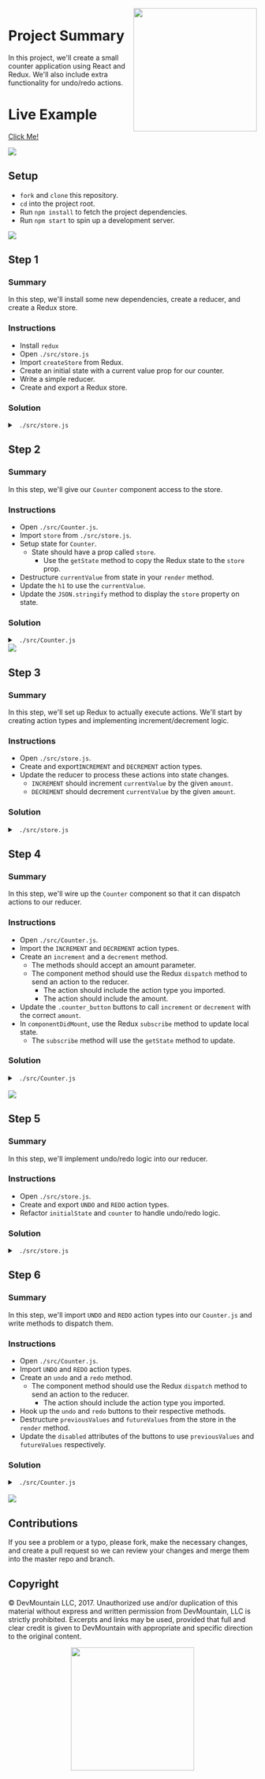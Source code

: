 <img src="https://s3.amazonaws.com/devmountain/readme-logo.png" width="250" align="right">

# Project Summary

In this project, we'll create a small counter application using React and Redux. We'll also include extra functionality for undo/redo actions.

# Live Example

<a href="https://devmountain.github.io/react-5-mini/">Click Me!</a>

<img src="https://github.com/DevMountain/react-5-mini/blob/solution/readme-assets/5.png" />

## Setup

* `fork` and `clone` this repository.
* `cd` into the project root.
* Run `npm install` to fetch the project dependencies.
* Run `npm start` to spin up a development server.

<img src="https://github.com/DevMountain/react-5-mini/blob/solution/readme-assets/1.png" />

## Step 1

### Summary

In this step, we'll install some new dependencies, create a reducer, and create a Redux store.

### Instructions

* Install `redux`
* Open `./src/store.js`
* Import `createStore` from Redux.
* Create an initial state with a current value prop for our counter.
* Write a simple reducer.
* Create and export a Redux store.

### Solution

<details>

<summary> <code> ./src/store.js </code> </summary>

```js
import { createStore } from "redux";

const initialState = { currentValue: 0 };

function counter( state = initialState, action ) {
	return state;
}

export default createStore(counter);
```

</details>

## Step 2

### Summary

In this step, we'll give our `Counter` component access to the store.

### Instructions


* Open `./src/Counter.js`.
* Import `store` from `./src/store.js`.
* Setup state for `Counter`.
  * State should have a prop called `store`.
    * Use the `getState` method to copy the Redux state to the `store` prop.
* Destructure `currentValue` from state in your `render` method.
* Update the `h1` to use the `currentValue`.
* Update the `JSON.stringify` method to display the `store` property on state.

### Solution
<details>

<summary> <code> ./src/Counter.js </code> </summary>

```js
import React, { Component } from "react";
import store from "./src/store";

class Counter extends Component {
  constructor(props) {
    super(props);
    this.state = {
      store: store.getState();
    }
  }
  render() {
    const {
      currentValue
    } = this.state.store;
    return (
      <div className="app">
        <section className="counter">
          <h1 className="counter__current-value">{currentValue}</h1>
          /* lots of jsx */
        </section>
        <section className="state">
          <pre>{JSON.stringify(this.state.store, null, 2)}</pre>
        </section>
      </div>
    );
  }
}

export default Counter;
```

</details>

<img src="https://github.com/DevMountain/react-5-mini/blob/solution/readme-assets/2.png" />

## Step 3

### Summary

In this step, we'll set up Redux to actually execute actions. We'll start by creating action types and implementing increment/decrement logic.

### Instructions

* Open `./src/store.js`.
* Create and export`INCREMENT` and `DECREMENT` action types.
* Update the reducer to process these actions into state changes.
  * `INCREMENT` should increment `currentValue` by the given `amount`.
  * `DECREMENT` should decrement `currentValue` by the given `amount`.

### Solution

<details>

<summary> <code> ./src/store.js </code> </summary>

```js
import { createStore } from 'redux';

const initialState = { currentValue: 0 };

export const INCREMENT = "INCREMENT";
export const DECREMENT = "DECREMENT";

function counter(state = initialState, action) {
  switch (action.type) {
    case INCREMENT:
      return { currentValue: state.currentValue + action.amount };
    case DECREMENT:
      return { currentValue: state.currentValue - action.amount };
    default:
      return state;
  }
}

export default createStore(counter);
```

</details>

## Step 4

### Summary

In this step, we'll wire up the `Counter` component so that it can dispatch actions to our reducer.

### Instructions

* Open `./src/Counter.js`.
* Import the `INCREMENT` and `DECREMENT` action types.
* Create an `increment` and a `decrement` method.
  * The methods should accept an amount parameter.
  * The component method should use the Redux `dispatch` method to send an action to the reducer.
    * The action should include the action type you imported.
    * The action should include the amount. 
* Update the `.counter_button` buttons to call `increment` or `decrement` with the correct `amount`.
* In `componentDidMount`, use the Redux `subscribe` method to update local state.
  * The `subscribe` method will use the `getState` method to update.

### Solution

<details>

<summary> <code> ./src/Counter.js </code> </summary>

```js
import React, { Component } from "react";
import store, { INCREMENT, DECREMENT } from "./store.js";

class Counter extends Component {
  constructor(props) {
    super(props);
    this.state = {
      store: store.getState()
    };
    this.increment = this.increment.bind(this);
    this.decrement = this.decrement.bind(this);
  }
  componentDidMount() {
    store.subscribe(() => {
      this.setState({
        store: store.getState()
      });
    });
  }
  increment(amount) {
    store.dispatch({ amount, type: INCREMENT });
  }
  decrement(amount) {
    store.dispatch({ amount, type: DECREMENT });
  }
  render() {
    const {
      currentValue
    } = this.state.store;
    return (
      <div className="app">
        <section className="counter">
          <h1 className="counter__current-value">{currentValue}</h1>
          <div className="counter__button-wrapper">
            <button className="counter__button" onClick={() => this.increment(1)}>
              +1
            </button>
            <button className="counter__button" onClick={() => this.increment(5)}>
              +5
            </button>
            <button className="counter__button" onClick={() => this.decrement(1)}>
              -1
            </button>
            <button className="counter__button" onClick={() => this.decrement(5)}>
              -5
            </button>
            <br />
            <button
              className="counter__button"
              disabled={true}
              onClick={() => null}
            >
              Undo
            </button>
            <button
              className="counter__button"
              disabled={true}
              onClick={() => null}
            >
              Redo
            </button>
          </div>
        </section>
        <section className="state">
          <pre>
            {JSON.stringify(this.state.store, null, 2)}
          </pre>
        </section>
      </div>
    );
  }
}

export default Counter;
```

</details>

<br />

<img src="https://github.com/DevMountain/react-5-mini/blob/solution/readme-assets/3g.gif" />

## Step 5

### Summary

In this step, we'll implement undo/redo logic into our reducer.

### Instructions

* Open `./src/store.js`.
* Create and export `UNDO` and `REDO` action types.
* Refactor `initialState` and `counter` to handle undo/redo logic.

### Solution

<details>

<summary> <code> ./src/store.js </code> </summary>

```js
import { createStore } from 'redux';

const initialState = {
  currentValue: 0,
  futureValues: [],
  previousValues: []
};

export const INCREMENT = 'INCREMENT';
export const DECREMENT = 'DECREMENT';
export const UNDO = 'UNDO';
export const REDO = 'REDO';

function counter(state = initialState, action) {
  switch (action.type) {
    case INCREMENT:
      return {
        currentValue: state.currentValue + action.amount,
        futureValues: [],
        previousValues: [state.currentValue, ...state.previousValues]
      };
    case DECREMENT:
      return {
        currentValue: state.currentValue - action.amount,
        futureValues: [],
        previousValues: [state.currentValue, ...state.previousValues]
      };
    case UNDO:
      return {
        currentValue: state.previousValues[0],
        futureValues: [state.currentValue, ...state.futureValues],
        previousValues: state.previousValues.slice(1)
      };
    case REDO:
      return {
        currentValue: state.futureValues[0],
        futureValues: state.futureValues.slice(1),
        previousValues: [state.currentValue, ...state.previousValues]
      };
    default:
      return state;
  }
}
export default createStore(counter);
```

</details>

## Step 6

### Summary

In this step, we'll import `UNDO` and `REDO` action types into our `Counter.js` and write methods to dispatch them.

### Instructions

* Open `./src/Counter.js`.
* Import `UNDO` and `REDO` action types.
* Create an `undo` and a `redo` method.
  * The component method should use the Redux `dispatch` method to send an action to the reducer.
    * The action should include the action type you imported.
* Hook up the `undo` and `redo` buttons to their respective methods.
* Destructure `previousValues` and `futureValues` from the store in the `render` method.
* Update the `disabled` attributes of the buttons to use `previousValues` and `futureValues` respectively.

### Solution

<details>

<summary> <code> ./src/Counter.js </code> </summary>

```js
import React, { Component } from "react";
import store, { INCREMENT, DECREMENT, UNDO, REDO } from "./store.js";

class Counter extends Component {
  constructor(props) {
    super(props);
    this.state = {
      store: store.getState()
    };
    this.increment = this.increment.bind(this);
    this.decrement = this.decrement.bind(this);
    this.undo = this.undo.bind(this);
    this.redo = this.redo.bind(this);
  }
  componentDidMount() {
    store.subscribe(() => {
      this.setState({
        store: store.getState()
      });
    });
  }

  increment(amount) {
    store.dispatch({ amount, type: INCREMENT });
  }
  decrement(amount) {
    store.dispatch({ amount, type: DECREMENT });
  }
  undo() {
    store.dispatch({ type: UNDO });
  }
  redo() {
    store.dispatch({ type: REDO });
  }
  render() {
    const {
      currentValue,
      futureValues,
      previousValues
    } = this.state.store;

    return (
      <div className="app">
        <section className="counter">
          <h1 className="counter__current-value">{currentValue}</h1>
          <div className="counter__button-wrapper">
            <button className="counter__button" onClick={() => this.increment(1)}>
              +1
            </button>
            <button className="counter__button" onClick={() => this.increment(5)}>
              +5
            </button>
            <button className="counter__button" onClick={() => this.decrement(1)}>
              -1
            </button>
            <button className="counter__button" onClick={() => this.decrement(5)}>
              -5
            </button>
            <br />
            <button
              className="counter__button"
              disabled={previousValues.length === 0}
              onClick={this.undo}
            >
              Undo
            </button>
            <button
              className="counter__button"
              disabled={futureValues.length === 0}
              onClick={this.redo}
            >
              Redo
            </button>
          </div>
        </section>
        <section className="state">
          <pre>{JSON.stringify(this.state.store, null, 2)}</pre>
        </section>
      </div>
    );
  }
}
export default Counter;
```

</details>

<br />

<img src="https://github.com/DevMountain/react-5-mini/blob/solution/readme-assets/4g.gif" />

## Contributions

If you see a problem or a typo, please fork, make the necessary changes, and create a pull request so we can review your changes and merge them into the master repo and branch.

## Copyright

© DevMountain LLC, 2017. Unauthorized use and/or duplication of this material without express and written permission from DevMountain, LLC is strictly prohibited. Excerpts and links may be used, provided that full and clear credit is given to DevMountain with appropriate and specific direction to the original content.

<p align="center">
<img src="https://s3.amazonaws.com/devmountain/readme-logo.png" width="250">
</p>
